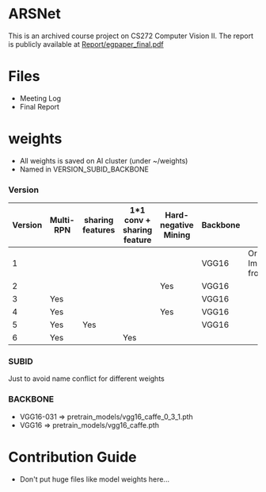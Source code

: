 # ARSNet
This is an archived course project on CS272 Computer Vision II. 
The report is publicly available at [Report/egpaper_final.pdf](https://github.com/ernestcai/ARSNet/blob/master/Report/egpaper_final.pdf)

# Files
- Meeting Log
- Final Report

# weights
- All weights is saved on AI cluster (under ~/weights)
- Named in VERSION_SUBID_BACKBONE
### Version
| Version | Multi-RPN | sharing features | 1*1 conv + sharing feature | Hard-negative Mining | Backbone | Note                                |
|---------|-----------|------------------|----------------------------|----------------------|----------|-------------------------------------|
| 1       |           |                  |                            |                      | VGG16    | Original Implementation from Github |
| 2       |           |                  |                            | Yes                  | VGG16    |                                     |
| 3       | Yes       |                  |                            |                      | VGG16    |                                     |
| 4       | Yes       |                  |                            | Yes                  | VGG16    |                                     |
| 5       | Yes       | Yes              |                            |                      | VGG16    |                                     |
| 6       | Yes       |                  | Yes                        |                      |          |                                     |
### SUBID
Just to avoid name conflict for different weights
### BACKBONE
- VGG16-031 => pretrain_models/vgg16_caffe_0_3_1.pth
- VGG16 => pretrain_models/vgg16_caffe.pth


# Contribution Guide
- Don't put huge files like model weights here...
